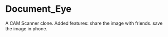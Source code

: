 # Document_Eye
A CAM Scanner clone.
Added features:
share the image with friends.
save the image in phone.
